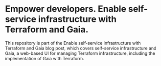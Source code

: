 # Empower developers. Enable self-service infrastructure with Terraform and Gaia.

This repository is part of the Enable self-service infrastructure with Terraform and Gaia blog post, which covers self-service infrastructure and Gaia, a web-based UI for managing Terraform infrastructure, including the implementation of Gaia with Terraform.
